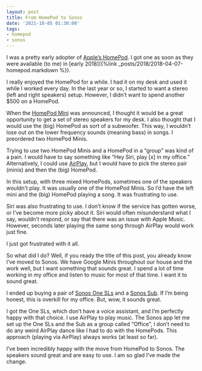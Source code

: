 ```yaml
---
layout: post
title: From HomePod to Sonos
date: '2021-10-05 01:30:00'
tags:
- homepod
- sonos
---
```


I was a pretty early adopter of [Apple’s HomePod](https://www.apple.com/homepod-2018/). I got one as soon as they were available (to me) in [early 2018]({%link _posts/2018/2018-04-07-homepod.markdown %}).

I really enjoyed the HomePod for a while. I had it on my desk and used it while I worked every day. In the last year or so, I started to want a stereo (left and right speakers) setup. However, I didn’t want to spend another $500 on a HomePod.

When the [HomePod Mini](https://www.apple.com/homepod-mini/) was announced, I thought it would be a great opportunity to get a set of stereo speakers for my desk. I also thought that I would use the (big) HomePod as sort of a subwoofer. This way, I wouldn’t lose out on the lower frequency sounds (meaning bass) in songs. I preordered two HomePod Minis.

Trying to use two HomePod Minis and a HomePod in a “group” was kind of a pain. I would have to say something like “Hey Siri, play [x] in my office.” Alternatively, I could use [AirPlay](https://www.apple.com/airplay/), but I would have to pick the stereo pair (minis) and then the (big) HomePod.

In this setup, with three mixed HomePods, sometimes one of the speakers wouldn’t play. It was usually one of the HomePod Minis. So I’d have the left mini and the (big) HomePod playing a song. It was frustrating to use.

Siri was also frustrating to use. I don’t know if the service has gotten worse, or I’ve become more picky about it. Siri would often misunderstand what I say, wouldn’t respond, or say that there was an issue with Apple Music. However, seconds later playing the same song through AirPlay would work just fine.

I just got frustrated with it all.

So what did I do? Well, if you ready the title of this post, you already know I’ve moved to Sonos. We have Google Minis throughout our house and the work well, but I want something that sounds great. I spend a lot of time working in my office and listen to music for most of that time. I want it to sound great.

I ended up buying a pair of [Sonos One SLs](https://www.sonos.com/en-us/shop/two-room-set-one-sl.html) and a [Sonos Sub](https://www.sonos.com/en-us/shop/sub.html). If I’m being honest, this is overkill for my office. But, wow, it sounds great.

I got the One SLs, which don’t have a voice assistant, and I’m perfectly happy with that choice. I use AirPlay to play music. The Sonos app let me set up the One SLs and the Sub as a group called “Office”, I don’t need to do any weird AirPlay dance like I had to do with the HomePods. This approach (playing via AirPlay) always works (at least so far).

I’ve been incredibly happy with the move from HomePod to Sonos. The speakers sound great and are easy to use. I am so glad I’ve made the change.

